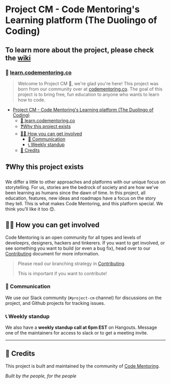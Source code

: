 # Project CM - Code Mentoring's Learning platform (The Duolingo of Coding)

## To learn more about the project, please check the [wiki](https://github.com/code-mentoring/learn/wiki)

### 🔗 [learn.codementoring.co](https://learn.codementoring.co)
> Welcome to Project CM 👋, we're glad you're here! This project was born from our
community over at [codementoring.co](https://codementoring.co). The goal of this
project is to bring free, fun education to anyone who wants to learn how to code.

- [Project CM - Code Mentoring's Learning platform (The Duolingo of Coding)](#project-cm---code-mentorings-learning-platform-the-duolingo-of-coding)
    - [🔗 learn.codementoring.co](#%f0%9f%94%97-learncodementoringco)
  - [❓Why this project exists](#%e2%9d%93why-this-project-exists)
  - [🙋‍♀️ How you can get involved](#%f0%9f%99%8b%e2%80%8d%e2%99%80%ef%b8%8f-how-you-can-get-involved)
    - [💬 Communication](#%f0%9f%92%ac-communication)
    - [📞 Weekly standup](#%f0%9f%93%9e-weekly-standup)
  - [👏 Credits](#%f0%9f%91%8f-credits)


## ❓Why this project exists
We differ a little to other approaches and platforms with our unique focus on
storytelling. For us, stories are the bedrock of society and are how we've been
learning as humans since the dawn of time. In this project, all education, features,
new ideas and roadmaps have a focus on the story they tell. This is what makes
Code Mentoring, and this platform special. We think you'll like it too 😊.


## 🙋‍♀️ How you can get involved
Code Mentoring is an open community for all types and levels of develoeprs,
designers, hackers and tinkerers. If you want to get involved, or see something
you want to build (or even a bug fix), head over to our [Contributing](CONTRIBUTING.md)
document for more information.

> Please read our branching strategy in [Contributing](CONTRIBUTING.md).
>
> This is important if you want to contribute!

### 💬 Communication
We use our Slack community (`#project-cm` channel) for discussions on the project,
and Github projects for tracking issues.

### 📞 Weekly standup
We also have a **weekly standup call at 6pm EST** on Hangouts. Message one of the
maintainers for access to slack or to get a meeting invite.

---


## 👏 Credits
This project is built and maintained by the community of [Code Mentoring](https://codementoring.co).

*Built by the people, for the people*

